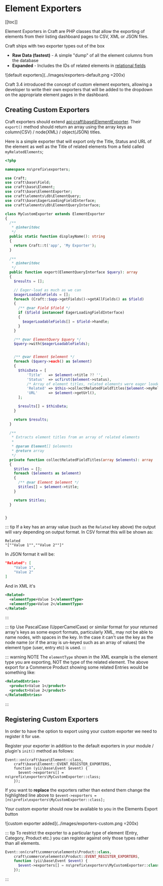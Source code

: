# Element Exporters

[[toc]]

Element Exporters in Craft are PHP classes that allow the exporting of elements from their listing dashboard pages to CSV, XML or JSON files.

Craft ships with two exporter types out of the box

- **Raw Data (fastest)** - A simple "dump" of all the element columns from the database
- **Expanded** - Includes the IDs of related elements in [relational fields](../relations.md)
  
![default exporters](../images/exporters-default.png =200x)

Craft 3.4 introduced the concept of custom element exporters, allowing a developer to write their own exporters that will be added to the dropdown on the appropriate element pages in the dashboard.

## Creating Custom Exporters

Craft exporters should extend <api:craft\base\ElementExporter>. 
Their `export()` method should return an array using the array keys as column(CSV) / node(XML) / object(JSON) titles.

Here is a simple exporter that will export only the Title, Status and URL of the element as well as the Title of related elements from a field called `myRelatedElements`;
```php
<?php

namespace ns\prefix\exporters;

use Craft;
use craft\base\Field;
use craft\base\Element;
use craft\base\ElementExporter;
use craft\elements\db\ElementQuery;
use craft\base\EagerLoadingFieldInterface;
use craft\elements\db\ElementQueryInterface;

class MyCustomExporter extends ElementExporter
{
  /**
   * @inheritdoc
   */
  public static function displayName(): string
  {
    return Craft::t('app', 'My Exporter');
  }

  /**
   * @inheritdoc
   */
  public function export(ElementQueryInterface $query): array
  {
    $results = [];

    // Eager-load as much as we can
    $eagerLoadableFields = [];
    foreach (Craft::$app->getFields()->getAllFields() as $field)
    {
      /** @var Field $field */
      if ($field instanceof EagerLoadingFieldInterface)
      {
        $eagerLoadableFields[] = $field->handle;
      }
    }

    /** @var ElementQuery $query */
    $query->with($eagerLoadableFields);


    /** @var Element $element */
    foreach ($query->each() as $element)
    {
      $thisData = [
          'Title'   => $element->title ?? '',
          'Status'  => ucfirst($element->status),
          /* Array of element titles, related elements were eager loaded above */
          'Related' => $this->collectRelatedFieldTitles($element->myRelatedElements),
          'URL'     => $element->getUrl(),
      ];

      $results[] = $thisData;
    }

    return $results;
  }

  /**
   * Extracts element titles from an array of related elements
   *
   * @param Element[] $elements
   * @return array
   */
  private function collectRelatedFieldTitles(array $elements): array
  {
    $titles = [];
    foreach ($elements as $element)
    {
      /** @var Element $element */
      $titles[] = $element->title;
    }

    return $titles;
  }


}
```

::: tip
If a key has an array value (such as the `Related` key above) the output will vary depending on output format.
In CSV format this will be shown as:
``` csv
Related
"[""Value 1"",""Value 2""]"
```
In JSON format it will be:
``` json
"Related": [
    "Value 1",
    "Value 2"
]
```
And in XML it's
``` xml
<Related>
  <elementType>Value 1</elementType>
  <elementType>Value 2</elementType>
</Related>
```
:::

::: tip 
Use PascalCase (UpperCamelCase) or similar format for your returned array's keys as some export formats, particularly XML, may not be able to name nodes, with spaces in the key. 
In the case it can't use the key as the node name (or if the array is un-keyed such as an array of values) the element type (user, entry etc) is used.
:::

::: warning NOTE
The `elementType` shown in the XML example is the element type you are exporting, NOT the type of the related element. 
The above export for a Commerce Product showing some related Entries would be something like:
``` xml
<RelatedEntries>
  <product>Value 1</product>
  <product>Value 2</product>
</RelatedEntries>
```
:::



## Registering Custom Exporters

In order to have the option to export using your custom exporter we need to register it for use.

Register your exporter in addition to the default exporters in your module / plugin's `init()` method as follows:

``` php{4}
Event::on(craft\base\Element::class,
    craft\base\Element::EVENT_REGISTER_EXPORTERS,
    function (yii\base\Event $event) {
      $event->exporters[] = ns\prefix\exporters\MyCustomExporter::class;
    });
```
If you want to **replace** the exporters rather than extend them change the highlighted line above to `$event->exporters = [ns\prefix\exporters\MyCustomExporter::class];`

Your custom exporter should now be available to you in the Elements Export button

![custom exporter added](../images/exporters-custom.png =200x)

::: tip 
To restrict the exporter to a particular type of element (Entry, Category, Product etc.) you can register against only those types rather than all elements.

``` php
Event::on(craft\commerce\elements\Product::class,
    craft\commerce\elements\Product::EVENT_REGISTER_EXPORTERS,
    function (yii\base\Event $event) {
      $event->exporters[] = ns\prefix\exporters\MyCustomExporter::class;
    });
```
:::



